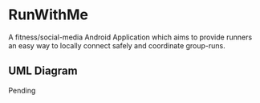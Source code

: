 # RunWithMe
A fitness/social-media Android Application which aims to provide runners an easy way to locally connect safely and coordinate group-runs.

## UML Diagram
Pending
